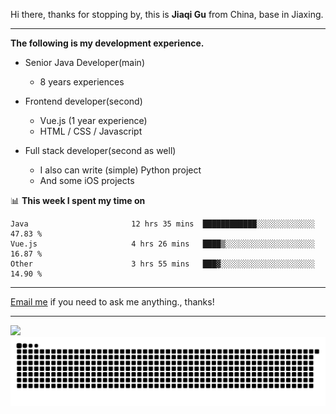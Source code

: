 Hi there, thanks for stopping by, this is **Jiaqi Gu** from China, base in Jiaxing.

---

**The following is my development experience.**

- Senior Java Developer(main)
  - 8 years experiences

- Frontend developer(second)
  - Vue.js (1 year experience)
  - HTML / CSS / Javascript
  
- Full stack developer(second as well)
  - I also can write (simple) Python project
  - And some iOS projects

📊 **This week I spent my time on**
<!--START_SECTION:waka-->

```text
Java                       12 hrs 35 mins  ████████████░░░░░░░░░░░░░   47.83 %
Vue.js                     4 hrs 26 mins   ████▒░░░░░░░░░░░░░░░░░░░░   16.87 %
Other                      3 hrs 55 mins   ███▓░░░░░░░░░░░░░░░░░░░░░   14.90 %
```

<!--END_SECTION:waka-->

---

[Email me](mailto:htk2klwgr@mozmail.com?subject=Hiring_from_GitHub) if you need to ask me anything., thanks!

---

![]( https://visitor-badge.glitch.me/badge?page_id=githubgujiaqi)
![]( https://github.com/droid-Q/droid-Q/raw/output/github-contribution-grid-snake.svg#gh-dark-mode-only)
